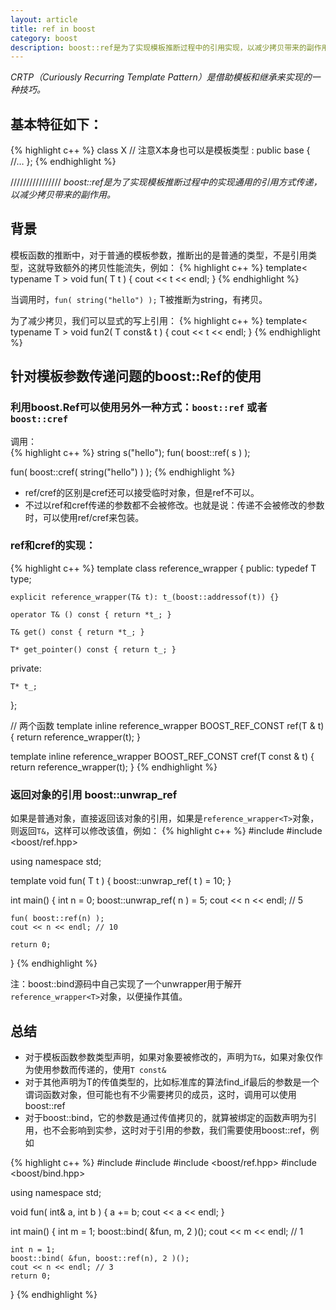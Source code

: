```yaml
---
layout: article
title: ref in boost
category: boost
description: boost::ref是为了实现模板推断过程中的引用实现，以减少拷贝带来的副作用。
---
```

*CRTP（Curiously Recurring Template Pattern）是借助模板和继承来实现的一种技巧。*

## 基本特征如下：
{% highlight c++ %}
class X // 注意X本身也可以是模板类型
         : public base<X>
{
    //…
};
{% endhighlight %}
 
////////////////
*boost::ref是为了实现模板推断过程中的实现通用的引用方式传递，以减少拷贝带来的副作用。*

## 背景
模板函数的推断中，对于普通的模板参数，推断出的是普通的类型，不是引用类型，这就导致额外的拷贝性能流失，例如：
{% highlight c++ %}
template< typename T >
void fun( T t )
{
	cout << t << endl;
}
{% endhighlight %}

当调用时，`fun( string("hello") );` T被推断为string，有拷贝。

为了减少拷贝，我们可以显式的写上引用：
{% highlight c++ %}
template< typename T >
void fun2( T const& t )
{
	cout << t << endl;
}
{% endhighlight %}


## 针对模板参数传递问题的boost::Ref的使用

### 利用boost.Ref可以使用另外一种方式：`boost::ref` 或者 `boost::cref`

调用：  
{% highlight c++ %}
string s("hello");
fun( boost::ref( s ) );

fun( boost::cref( string("hello") ) );
{% endhighlight %}

* ref/cref的区别是cref还可以接受临时对象，但是ref不可以。
* 不过以ref和cref传递的参数都不会被修改。也就是说：传递不会被修改的参数时，可以使用ref/cref来包装。

### ref和cref的实现：
{% highlight c++ %}
template<class T> class reference_wrapper
{ 
public:
    typedef T type;

    explicit reference_wrapper(T& t): t_(boost::addressof(t)) {}

    operator T& () const { return *t_; }

    T& get() const { return *t_; }

    T* get_pointer() const { return t_; }

private:

    T* t_;
};

// 两个函数
template<class T> inline reference_wrapper<T> BOOST_REF_CONST ref(T & t)
{ 
    return reference_wrapper<T>(t);
}

template<class T> inline reference_wrapper<T const> BOOST_REF_CONST cref(T const & t)
{
    return reference_wrapper<T const>(t);
}
{% endhighlight %}

### 返回对象的引用 boost::unwrap_ref  
如果是普通对象，直接返回该对象的引用，如果是`reference_wrapper<T>`对象，则返回`T&`，这样可以修改该值，例如：
{% highlight c++ %}
#include <iostream>
#include <boost/ref.hpp>

using namespace std;

template<typename T>
void fun( T t )
{
	boost::unwrap_ref( t ) = 10;
}

int main()
{
	int n = 0;
	boost::unwrap_ref( n ) = 5;
	cout << n << endl; // 5

	fun( boost::ref(n) );
	cout << n << endl; // 10

	return 0;
}
{% endhighlight %}

注：boost::bind源码中自己实现了一个unwrapper用于解开`reference_wrapper<T>`对象，以便操作其值。

## 总结
* 对于模板函数参数类型声明，如果对象要被修改的，声明为`T&`，如果对象仅作为使用参数而传递的，使用`T const&`
* 对于其他声明为T的传值类型的，比如标准库的算法find_if最后的参数是一个谓词函数对象，但可能也有不少需要拷贝的成员，这时，调用可以使用boost::ref
* 对于boost::bind，它的参数是通过传值拷贝的，就算被绑定的函数声明为引用，也不会影响到实参，这时对于引用的参数，我们需要使用boost::ref，例如

{% highlight c++ %}
#include <iostream>
#include <string>
#include <boost/ref.hpp>
#include <boost/bind.hpp>

using namespace std;

void fun( int& a, int b )
{
	a += b;
	cout << a << endl;
}

int main()
{
	int m = 1;
	boost::bind( &fun, m, 2 )();
	cout << m << endl; // 1

	int n = 1;
	boost::bind( &fun, boost::ref(n), 2 )();
	cout << n << endl; // 3
	return 0;
}
{% endhighlight %}
